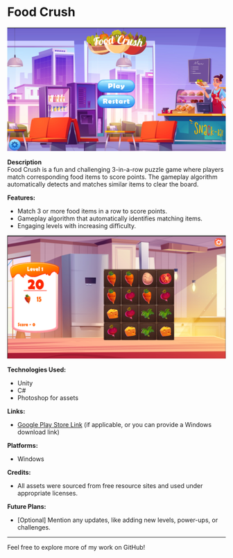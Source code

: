 # Food Crush

![Main Screen Screenshot](assets/main_screen_image.png)

**Description**  
Food Crush is a fun and challenging 3-in-a-row puzzle game where players match corresponding food items to score points. The gameplay algorithm automatically detects and matches similar items to clear the board.

**Features:**
- Match 3 or more food items in a row to score points.
- Gameplay algorithm that automatically identifies matching items.
- Engaging levels with increasing difficulty.

![Game Screen Screenshot](assets/game_screen_image.png)

**Technologies Used:**
- Unity
- C#
- Photoshop for assets

**Links:**
- [Google Play Store Link](#) (if applicable, or you can provide a Windows download link)

**Platforms:**
- Windows

**Credits:**
- All assets were sourced from free resource sites and used under appropriate licenses.

**Future Plans:**
- [Optional] Mention any updates, like adding new levels, power-ups, or challenges.

---

Feel free to explore more of my work on GitHub!
